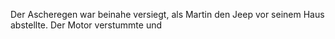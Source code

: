 Der Ascheregen war beinahe versiegt, als Martin den Jeep vor seinem Haus abstellte. Der Motor verstummte und 